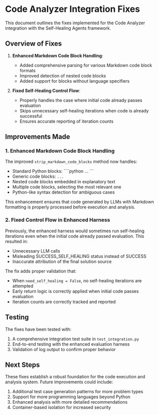 # Code Analyzer Integration Fixes

This document outlines the fixes implemented for the Code Analyzer integration with the Self-Healing Agents framework.

## Overview of Fixes

1. **Enhanced Markdown Code Block Handling**:
   - Added comprehensive parsing for various Markdown code block formats
   - Improved detection of nested code blocks
   - Added support for blocks without language specifiers

2. **Fixed Self-Healing Control Flow**:
   - Properly handles the case where initial code already passes evaluation
   - Skips unnecessary self-healing iterations when code is already successful
   - Ensures accurate reporting of iteration counts

## Improvements Made

### 1. Enhanced Markdown Code Block Handling

The improved `strip_markdown_code_blocks` method now handles:

- Standard Python blocks: ````python ... ```
- Generic code blocks: ``` ... ```
- Nested code blocks embedded in explanatory text
- Multiple code blocks, selecting the most relevant one
- Python-like syntax detection for ambiguous cases

This enhancement ensures that code generated by LLMs with Markdown formatting is properly processed before execution and analysis.

### 2. Fixed Control Flow in Enhanced Harness

Previously, the enhanced harness would sometimes run self-healing iterations even when the initial code already passed evaluation. This resulted in:

- Unnecessary LLM calls
- Misleading SUCCESS_SELF_HEALING status instead of SUCCESS
- Inaccurate attribution of the final solution source

The fix adds proper validation that:

- When `need_self_healing = False`, no self-healing iterations are attempted
- Early return logic is correctly applied when initial code passes evaluation
- Iteration counts are correctly tracked and reported

## Testing

The fixes have been tested with:

1. A comprehensive integration test suite in `test_integration.py`
2. End-to-end testing with the enhanced evaluation harness
3. Validation of log output to confirm proper behavior

## Next Steps

These fixes establish a robust foundation for the code execution and analysis system. Future improvements could include:

1. Additional test case generation patterns for more problem types
2. Support for more programming languages beyond Python
3. Enhanced analysis with more detailed recommendations
4. Container-based isolation for increased security 